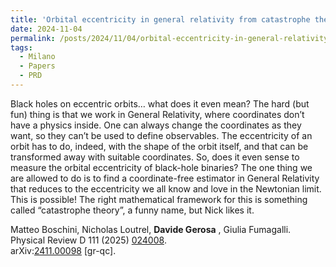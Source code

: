 ```yaml
---
title: 'Orbital eccentricity in general relativity from catastrophe theory'
date: 2024-11-04
permalink: /posts/2024/11/04/orbital-eccentricity-in-general-relativity-from-catastrophe-theory
tags:
  - Milano
  - Papers
  - PRD
---
```


Black holes on eccentric orbits… what does it even mean? The hard (but fun) thing is that we work in General Relativity, where coordinates don’t have a physics inside. One can always change the coordinates as they want, so they can’t be used to define observables. The eccentricity of an orbit has to do, indeed, with the shape of the orbit itself, and that can be transformed away with suitable coordinates. So, does it even sense to measure the orbital eccentricity of black-hole binaries? The one thing we are allowed to do is to find a coordinate-free estimator in General Relativity that reduces to the eccentricity we all know and love in the Newtonian limit. This is possible! The right mathematical framework for this is something called “catastrophe theory”, a funny name, but Nick likes it. 

Matteo Boschini, Nicholas Loutrel, **Davide Gerosa** , Giulia Fumagalli.  
Physical Review D 111 (2025) [024008](<https://journals.aps.org/prd/abstract/10.1103/PhysRevD.111.024008>).  
arXiv:[](<https://arxiv.org/abs/2204.00026>)[](<https://arxiv.org/abs/2204.03423>)[2411.00098](<https://arxiv.org/abs/2411.00098>) [gr-qc].

